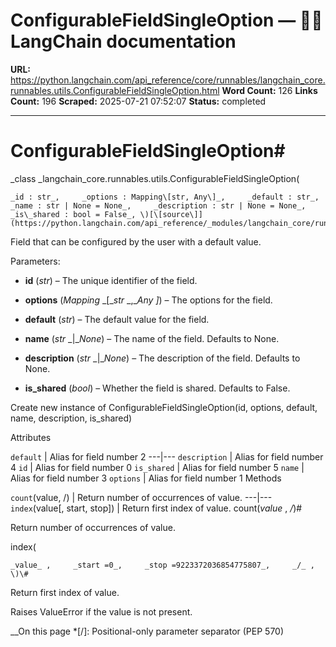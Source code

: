 # ConfigurableFieldSingleOption — 🦜🔗 LangChain  documentation

**URL:** https://python.langchain.com/api_reference/core/runnables/langchain_core.runnables.utils.ConfigurableFieldSingleOption.html
**Word Count:** 126
**Links Count:** 196
**Scraped:** 2025-07-21 07:52:07
**Status:** completed

---

# ConfigurableFieldSingleOption\#

_class _langchain\_core.runnables.utils.ConfigurableFieldSingleOption\(

    _id : str_,     _options : Mapping\[str, Any\]_,     _default : str_,     _name : str | None = None_,     _description : str | None = None_,     _is\_shared : bool = False_, \)[\[source\]](https://python.langchain.com/api_reference/_modules/langchain_core/runnables/utils.html#ConfigurableFieldSingleOption)\#     

Field that can be configured by the user with a default value.

Parameters:     

  * **id** \(_str_\) – The unique identifier of the field.

  * **options** \(_Mapping_ _\[__str_ _,__Any_ _\]_\) – The options for the field.

  * **default** \(_str_\) – The default value for the field.

  * **name** \(_str_ _|__None_\) – The name of the field. Defaults to None.

  * **description** \(_str_ _|__None_\) – The description of the field. Defaults to None.

  * **is\_shared** \(_bool_\) – Whether the field is shared. Defaults to False.

Create new instance of ConfigurableFieldSingleOption\(id, options, default, name, description, is\_shared\)

Attributes

`default` | Alias for field number 2   ---|---   `description` | Alias for field number 4   `id` | Alias for field number 0   `is_shared` | Alias for field number 5   `name` | Alias for field number 3   `options` | Alias for field number 1      Methods

`count`\(value, /\) | Return number of occurrences of value.   ---|---   `index`\(value\[, start, stop\]\) | Return first index of value.      count\(_value_ , _/_\)\#     

Return number of occurrences of value.

index\(

    _value_ ,     _start =0_,     _stop =9223372036854775807_,     _/_ , \)\#     

Return first index of value.

Raises ValueError if the value is not present.

__On this page   *[/]: Positional-only parameter separator (PEP 570)